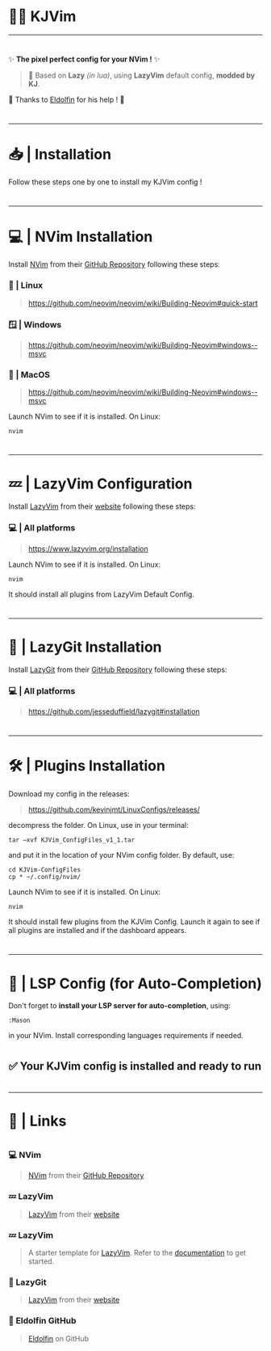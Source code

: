 # 🧑‍💻 KJVim

---
#
✨ **The pixel perfect config for your NVim !** ✨ 
> 📌 Based on **Lazy** _(in lua)_, using **LazyVim** default config, **modded by KJ**.

🤍 Thanks to [Eldolfin](https://github.com/Eldolfin) for his help ! 🙏
#

---
#
# 📥 | Installation

Follow these steps one by one to install my KJVim config !
#

---
#
#
# 💻 | NVim Installation

Install [NVim](https://github.com/neovim/neovim) from their [GitHub Repository](https://github.com/neovim) following these steps:

### 🐧 | Linux
> https://github.com/neovim/neovim/wiki/Building-Neovim#quick-start

### 🪟 | Windows
> https://github.com/neovim/neovim/wiki/Building-Neovim#windows--msvc

### 🍎 | MacOS
> https://github.com/neovim/neovim/wiki/Building-Neovim#windows--msvc

Launch NVim to see if it is installed. On Linux:
```shell
nvim
```

#

---
#
# 💤 | LazyVim Configuration


Install [LazyVim](https://www.lazyvim.org/installation) from their [website](https://www.lazyvim.org/) following these steps:

### 💻 | All platforms
> https://www.lazyvim.org/installation

Launch NVim to see if it is installed. On Linux:
```shell
nvim
```
It should install all plugins from LazyVim Default Config.

#

---
#
# 🛌 | LazyGit Installation

Install [LazyGit](https://github.com/jesseduffield/lazygit) from their [GitHub Repository](https://github.com/jesseduffield/lazygit#installation) following these steps:

### 💻 | All platforms
> https://github.com/jesseduffield/lazygit#installation

#

---
#
# 🛠️ | Plugins Installation

Download my config in the releases:
> https://github.com/kevinjmt/LinuxConfigs/releases/

decompress the folder. On Linux, use in your terminal:
```shell
tar –xvf KJVim_ConfigFiles_v1_1.tar
```
and put it in the location of your NVim config folder.
By default, use:

```shell
cd KJVim-ConfigFiles
cp * ~/.config/nvim/
```


Launch NVim to see if it is installed. On Linux:
```shell
nvim
```
It should install few plugins from the KJVim Config. Launch it again to see if all plugins are installed and if the dashboard appears.
#

---
#
# 💬 | LSP Config (for Auto-Completion)

Don't forget to **install your LSP server for auto-completion**, using:
```shell
:Mason
```

in your NVim. Install corresponding languages requirements if needed.


#
## ✅ Your KJVim config is installed and ready to run
#
#

---
#
# 🔗 | Links
#


### 💻 NVim 

> [NVim](https://github.com/neovim/neovim) from their [GitHub Repository](https://github.com/neovim)

### 💤 LazyVim

> [LazyVim](https://www.lazyvim.org/installation) from their [website](https://www.lazyvim.org/)


### 💤 LazyVim

> A starter template for [LazyVim](https://github.com/LazyVim/LazyVim).
> Refer to the [documentation](https://lazyvim.github.io/installation) to get started.

### 🛌 LazyGit

> [LazyVim](https://www.lazyvim.org/installation) from their [website](https://www.lazyvim.org/)


### 🐬 Eldolfin GitHub
> [Eldolfin](https://github.com/Eldolfin) on GitHub